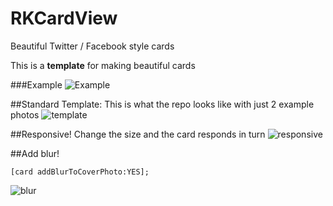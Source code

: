 RKCardView
==========
Beautiful Twitter / Facebook style cards

This is a **template** for making beautiful cards

###Example
![Example](http://i.imgur.com/YVaSExwl.png)

##Standard Template:
This is what the repo looks like with just 2 example photos
![template](http://i.imgur.com/eANlJjKl.png)

##Responsive!
Change the size and the card responds in turn
![responsive](http://i.imgur.com/PIf6ruXl.png)

##Add blur!
```objc
[card addBlurToCoverPhoto:YES];
```
![blur](http://i.imgur.com/xC1AGwYl.png)
